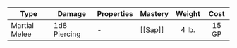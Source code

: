| Type          | Damage       | Properties | Mastery | Weight | Cost  |
| ------------- | ------------ | ---------- | ------- | :----: | :---: |
| Martial Melee | 1d8 Piercing | -          | [[Sap]] | 4 lb.  | 15 GP |
